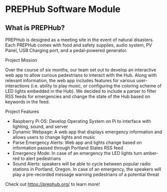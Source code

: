 PREPHub Software Module
======

What is PREPHub?
------

PREPHub is designed as a meeting site in the event of natural disasters. Each PREPHub comes with food and safety supplies, audio system, PV Panel, USB Charging port, and a pedal-powered generator. 

Project Mission

Over the course of six months, our team set out to develop an interactive web app to allow curious pedestrians to interact with the Hub. Along with relevant information, the web app includes features for various user-interactions (i.e. ability to play music, or configuring the coloring scheme of LED lights embedded in the Hub). We decided to include a parser to filter RSS feeds for emergencies and change the state of the Hub based on keywords in the feed.

Project Features
- Raspberry Pi OS: Develop Operating System on Pi to interface with lighting, sound, and server
- Dynamic Webpage: A web app that displays emergency information and allows users to change lights and music 
- Parse Emergency Alerts: Web app and lights change based on information passed through Portland States RSS feed
- Emergency Mode: In case of an emergency the LED lights turn amber-red to alert pedestrians 
- Sound Alerts: speakers will be able to cycle between popular radio stations in Portland, Oregon. In case of an emergency, the speakers will play a pre-recorded message warning pedestrians of a potential threat

Check out https://prephub.org/ to learn more!
